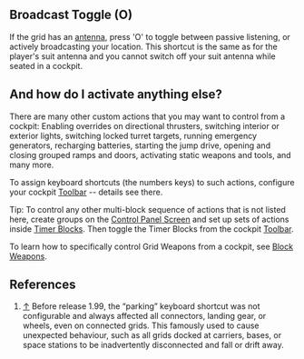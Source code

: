 ## Broadcast Toggle (O)

If the grid has an [antenna](https://spaceengineers.wiki.gg/wiki/Antenna "Antenna"), press 'O' to toggle between passive listening, or actively broadcasting your location. This shortcut is the same as for the player's suit antenna and you cannot switch off your suit antenna while seated in a cockpit.

## And how do I activate anything else?

There are many other custom actions that you may want to control from a cockpit: Enabling overrides on directional thrusters, switching interior or exterior lights, switching locked turret targets, running emergency generators, recharging batteries, starting the jump drive, opening and closing grouped ramps and doors, activating static weapons and tools, and many more.

To assign keyboard shortcuts (the numbers keys) to such actions, configure your cockpit [Toolbar](https://spaceengineers.wiki.gg/wiki/Tool_Bar "Tool Bar") -- details see there.

Tip: To control any other multi-block sequence of actions that is not listed here, create groups on the [Control Panel Screen](https://spaceengineers.wiki.gg/wiki/Control_Panel_Screen "Control Panel Screen") and set up sets of actions inside [Timer Blocks](https://spaceengineers.wiki.gg/wiki/Timer_Block "Timer Block"). Then toggle the Timer Blocks from the cockpit [Toolbar](https://spaceengineers.wiki.gg/wiki/Tool_Bar "Tool Bar").

To learn how to specifically control Grid Weapons from a cockpit, see [Block Weapons](https://spaceengineers.wiki.gg/wiki/Block_Weapons "Block Weapons").

## References

1.  [↑](#cite_ref-1 "Jump up") Before release 1.99, the “parking” keyboard shortcut was not configurable and always affected all connectors, landing gear, or wheels, even on connected grids. This famously used to cause unexpected behaviour, such as all grids docked at carriers, bases, or space stations to be inadvertently disconnected and fall or drift away.